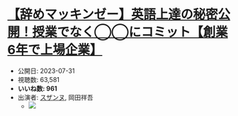 # [【辞めマッキンゼー】英語上達の秘密公開！授業でなく◯◯にコミット【創業6年で上場企業】](https://www.youtube.com/watch?v=IubfA5Ho0ps)
-   公開日: 2023-07-31
-   視聴数: 63,581
-   **いいね数: 961**
-   出演者: [スザンヌ](/rehacq_fan/people/スザンヌ "wikilink"), 岡田祥吾
    - [![](https://img.youtube.com/vi/IubfA5Ho0ps/hqdefault.jpg)](https://www.youtube.com/watch?v=IubfA5Ho0ps)
